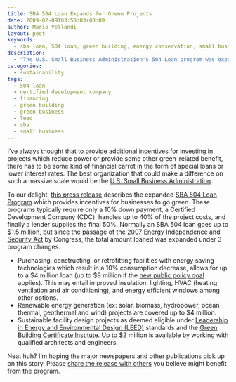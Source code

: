 ```yaml
---
title: SBA 504 Loan Expands for Green Projects
date: 2009-02-09T03:50:03+00:00
author: Mario Vellandi
layout: post
keywords:
  - sba loan, 504 loan, green building, energy conservation, small business, sba 504 loan, leed, green design
description:
  - "The U.S. Small Business Administration's 504 Loan program was expanded to include incentives to invest in energy efficiency and green building design features."
categories:
  - sustainability
tags:
  - 504 loan
  - certified development company
  - financing
  - green building
  - green business
  - leed
  - sba
  - small business
---
```

I&#8217;ve always thought that to provide additional incentives for investing in projects which reduce power or provide some other green-related benefit, there has to be some kind of financial carrot in the form of special loans or lower interest rates. The best organization that could make a difference on such a massive scale would be the [U.S. Small Business Administration](http://www.sba.gov/ "sba website").

To our delight, <a rel="nofollow" title="sba green loans press release" href="http://www.prweb.com/releases/2009/loan/prweb1961764.htm">this press release</a> describes the expanded <a rel="nofollow" title="SBA 504 Loan Program" href="http://www.nadco.org/">SBA 504 Loan Program</a> which provides incentives for businesses to go green. These programs typically require only a 10% down payment, a Certified Development Company (CDC)  handles up to 40% of the project costs, and finally a lender supplies the final 50%. Normally an SBA 504 loan goes up to $1.5 million, but since the passage of the <a rel="nofollow" title="govtrack link to energy bill" href="http://www.govtrack.us/congress/bill.xpd?bill=h110-6">2007 Energy Independence and Security Act</a> by Congress, the total amount loaned was expanded under 3 program changes.

  * Purchasing, constructing, or retrofitting facilities with energy saving technologies which result in a 10% consumption decrease, allows for up to a $4 million loan (up to $9 million if the <a rel="nofollow" title="public policy goal information" href="http://www.nadco.org/i4a/pages/index.cfm?pageID=3326">new public policy goal</a> applies). This may entail improved insulation, lighting, HVAC (heating ventilation and air conditioning), and energy efficient windows among other options.
  * Renewable energy generation (ex: solar, biomass, hydropower, ocean thermal, geothermal and wind) projects are covered up to $4 million.
  * Sustainable facility design projects as deemed eligible under <a rel="nofollow" title="website for LEED" href="http://www.usgbc.org/">Leadership in Energy and Environmental Design (LEED)</a> standards and the [Green Building Certificate Institute](http://www.gbci.org/ "gbci website"). Up to $2 million is available by working with qualified architects and engineers.

Neat huh? I&#8217;m hoping the major newspapers and other publications pick up on this story. Please <a rel="nofollow" title="sba green loans press release" href="http://www.prweb.com/releases/2009/loan/prweb1961764.htm">share the release with others</a> you believe might benefit from the program.
